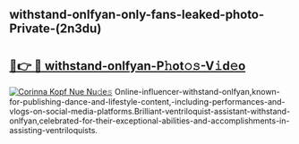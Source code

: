 ## withstand-onlfyan-only-fans​-leaked-photo​-Private-(2n3du)


# <h2><a href="https://mediaupload.pro?title=withstand-onlfyan&ref=git">🔗👉 🔴 withstand-onlfyan-P𝚑ot𝚘𝚜-V𝚒d𝚎o</a></h2>

[![Corinna Kopf Nue Nu𝚍e𝚜](https://i.imgur.com/0qMVB7G.gif)](https://mediaupload.pro?title=withstand-onlfyan&ref=git)
Online-influencer-withstand-onlfyan,known-for-publishing-dance-and-lifestyle-content,-including-performances-and-vlogs-on-social-media-platforms.Brilliant-ventriloquist-assistant-withstand-onlfyan,celebrated-for-their-exceptional-abilities-and-accomplishments-in-assisting-ventriloquists.  